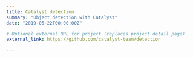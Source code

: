 ```yaml
---
title: Catalyst detection
summary: "Object detection with Catalyst"
date: "2019-05-22T00:00:00Z"

# Optional external URL for project (replaces project detail page).
external_link: https://github.com/catalyst-team/detection

---
```

